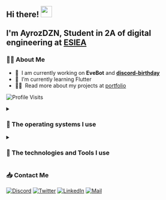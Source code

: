 <br>

## Hi there! <img src="https://user-images.githubusercontent.com/42378118/110234147-e3259600-7f4e-11eb-95be-0c4047144dea.gif" width="30"><br><br>I'm AyrozDZN, Student in 2A of digital engineering at [ESIEA](https://esiea.fr)

### 👨‍💻 About Me
 - 🔭 &nbsp;I am currently working on **EveBot** and **[discord-birthday](https://github.com/AyrozDZN/discord-birthday)**
 - 🌱 &nbsp;I’m currently learning Flutter
 - 👨‍💻 &nbsp;Read more about my projects at [portfolio](https://github.com/AyrozDZN?tab=repositories)
 
 ![Profile Visits](https://komarev.com/ghpvc/?username=ayrozdzn&style=for-the-badge&label=Profile+visits&color=yellow)

<details>
	<summary><h3>💾 The operating systems I use</h3></summary>
	<p>
	<img alt="Android" src="https://img.shields.io/badge/Android-3DDC84?style=for-the-badge&logo=android&logoColor=white">
	<img alt="iOS" src="https://img.shields.io/badge/iOS-000000?style=for-the-badge&logo=ios&logoColor=white">
	<img alt="Ubuntu" src="https://img.shields.io/badge/Ubuntu-E95420?style=for-the-badge&logo=ubuntu&logoColor=white">
	<img alt="Kali" src="https://img.shields.io/badge/Kali-268BEE?style=for-the-badge&logo=kalilinux&logoColor=white">
	<img alt="Cent OS" src="https://img.shields.io/badge/cent%20os-002260?style=for-the-badge&logo=centos&logoColor=F0F0F0">
	<img alt="Windows" src="https://img.shields.io/badge/Windows-0078D6?style=for-the-badge&logo=windows&logoColor=white">
	<img alt="macOS" src="https://img.shields.io/badge/mac%20os-000000?style=for-the-badge&logo=macos&logoColor=F0F0F0">
	</p>
</details>
<details>
	<summary><h3>💼 The technologies and Tools I use</h3></summary>
	<p>
	<img alt="WebStorm" src="https://img.shields.io/badge/webstorm-143?style=for-the-badge&logo=webstorm&logoColor=white&color=black">
	<img alt="CLion" src="https://img.shields.io/badge/CLion-black?style=for-the-badge&logo=clion&logoColor=white">
	<img alt="PhpStorm" src="https://img.shields.io/badge/phpstorm-143?style=for-the-badge&logo=phpstorm&logoColor=black&color=black&labelColor=darkorchid">
	<img alt="PyCharm" src="https://img.shields.io/badge/pycharm-143?style=for-the-badge&logo=pycharm&logoColor=black&color=black&labelColor=green">
	<img alt="Visual Studio Code" src="https://img.shields.io/badge/Visual%20Studio%20Code-0078d7.svg?style=for-the-badge&logo=visual-studio-code&logoColor=white">
	<img alt="Visual Studio" src="https://img.shields.io/badge/Visual%20Studio-5C2D91.svg?style=for-the-badge&logo=visual-studio&logoColor=white">
	<img alt="Vim" src="https://img.shields.io/badge/VIM-%2311AB00.svg?style=for-the-badge&logo=vim&logoColor=white">
	<img alt="Neovim" src="https://img.shields.io/badge/NeoVim-%2357A143.svg?&style=for-the-badge&logo=neovim&logoColor=white">
	<br>
	<img alt="C" src="https://img.shields.io/badge/c-%2300599C.svg?style=for-the-badge&logo=c&logoColor=white">
	<img alt="C++" src="https://img.shields.io/badge/c++-%2300599C.svg?style=for-the-badge&logo=c%2B%2B&logoColor=white">
	<img alt="HTML5" src="https://img.shields.io/badge/html5-%23E34F26.svg?style=for-the-badge&logo=html5&logoColor=white">
	<img alt="CSS3" src="https://img.shields.io/badge/css3-%231572B6.svg?style=for-the-badge&logo=css3&logoColor=white">
	<img alt="JavaScript" src="https://img.shields.io/badge/javascript-%23323330.svg?style=for-the-badge&logo=javascript&logoColor=%23F7DF1E">
	<img alt="TypeScript" src="https://img.shields.io/badge/typescript-%23007ACC.svg?style=for-the-badge&logo=typescript&logoColor=white">
	<img alt="Markdown" src="https://img.shields.io/badge/markdown-%23000000.svg?style=for-the-badge&logo=markdown&logoColor=white">
	<img alt="PHP" src="https://img.shields.io/badge/php-%23777BB4.svg?style=for-the-badge&logo=php&logoColor=white">
	<img alt="Python" src="https://img.shields.io/badge/python-3670A0?style=for-the-badge&logo=python&logoColor=ffdd54">
	<br>
	<img alt="Raspberry Pi" src="https://img.shields.io/badge/-RaspberryPi-C51A4A?style=for-the-badge&logo=Raspberry-Pi">
	<img alt="Arduino" src="https://img.shields.io/badge/-Arduino-00979D?style=for-the-badge&logo=Arduino&logoColor=white">
	<img alt="Docker" src="https://img.shields.io/badge/docker-%230db7ed.svg?style=for-the-badge&logo=docker&logoColor=white">
	<img alt="Trello" src="https://img.shields.io/badge/Trello-%23026AA7.svg?style=for-the-badge&logo=Trello&logoColor=white">
	<br>
	<img alt="Git" src="https://img.shields.io/badge/git-%23F05033.svg?style=for-the-badge&logo=git&logoColor=white">
	<img alt="GitHub" src="https://img.shields.io/badge/github-%23121011.svg?style=for-the-badge&logo=github&logoColor=white">
	<img alt="GitLab" src="https://img.shields.io/badge/gitlab-%23181717.svg?style=for-the-badge&logo=gitlab&logoColor=white">
	<br>
	<img alt="Apache" src="https://img.shields.io/badge/apache-%23D42029.svg?style=for-the-badge&logo=apache&logoColor=white">
	<img alt="Nginx" src="https://img.shields.io/badge/nginx-%23009639.svg?style=for-the-badge&logo=nginx&logoColor=white">
	</p>
</details>

### 📥 Contact Me
<a href="https://discord.gg/y97rVkqefn"><img alt="Discord" src="https://img.shields.io/badge/discord-%237289DA.svg?style=for-the-badge&logo=discord&logoColor=white"></a>
<a href="https://twitter.com/AyrozDZN"><img alt="Twitter" src="https://img.shields.io/badge/Twitter-%231DA1F2.svg?style=for-the-badge&logo=Twitter&logoColor=white"></a>
<a href="https://www.linkedin.com/in/thibaut-breton/"><img alt="LinkedIn" src="https://img.shields.io/badge/linkedin-%230077B5.svg?style=for-the-badge&logo=linkedin&logoColor=white"></a>
<a href="mailto: tbreton@et.esiea.fr"><img alt="Mail" src="https://img.shields.io/badge/Mail-D14836?style=for-the-badge&logo=gmail&logoColor=white"></a>
